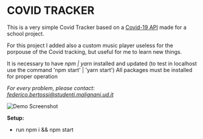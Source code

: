 # COVID TRACKER

This is a very simple Covid Tracker based on a [Covid-19 API](https://covid19.mathdro.id/api) made for a school project.

For this project I added also a custom music player useless for the porpouse of the Covid tracking, but useful for me to learn new things. 

It is necessary to have *npm | yarn* installed and updated (to test in localhost use the command 'npm start' | 'yarn start')
All packages must be installed for proper operation

*For every problem, please contact: federico.bertossi@studenti.malignani.ud.it*

![Demo Screenshot](main/Screenshot%202021-02-18%20at%2013.59.22.png)

**Setup:**

  * run npm i && npm start
